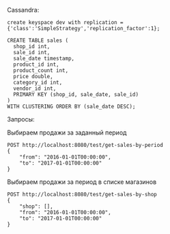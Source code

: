 Cassandra:

```
create keyspace dev with replication = {'class':'SimpleStrategy','replication_factor':1};

CREATE TABLE sales (
  shop_id int, 
  sale_id int,
  sale_date timestamp,
  product_id int,
  product_count int,
  price double,
  category_id int,
  vendor_id int,
  PRIMARY KEY (shop_id, sale_date, sale_id)
)
WITH CLUSTERING ORDER BY (sale_date DESC);
```
Запросы:

Выбираем продажи за заданный период
```
POST http://localhost:8080/test/get-sales-by-period
{
	"from": "2016-01-01T00:00:00",
  	"to": "2017-01-01T00:00:00"
}
```

Выбираем продажи за период в списке магазинов
```
POST http://localhost:8080/test/get-sales-by-shop
{
	"shop": [],
  	"from": "2016-01-01T00:00:00",
  	"to": "2017-01-01T00:00:00"
}
```
